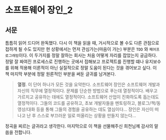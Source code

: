 # 소프트웨어 장인\_2

## 서문

틈틈히 읽어 드디어 완독했다. 다시 이 책을 읽을 때, 거시적으로 볼 수도 다른 관점으로 접하게 될 수도 있지만 현 상황에서는 먼저 관심가는(마음이 가는) 부분은 `TDD` 와 `페어프로그래밍`이다. 이 두가지를 정말 잘하는 회사는 처음 어떻게 자리를 잡았는지 궁금하다. 정말 잘 짜여진 프로세스로 진행하는 곳에서 접해보고 프로젝트를 진행할 떄나 유지보수를 위해 적용해 이론적이 아닌 실질적으로 정말 도움이 된다는 것을 겪어보고 싶다.
이 책 마지막 부분에 정말 원론적인 부분을 써둔 글귀를 남겨본다.

> **열정**. 이 단어 하나가 모든 것을 요약한다. 소프트웨어 장인은 소프트웨어 개발과 자신의 직무에 열정적이다. 문제를 단순한 방법으로 푸는데 열정적이다. 배우고 가르치고 공유하는 데에도 열정적이다. 소프트웨어 산업이 진화하도록 돕는데도 열정적이다. 그들의 코드를 공유하고, 초보 개발자들을 멘토링하고, 블로그/책/동영상/대화 등을 통해 그들의 경험을 공유하는 데도 열심이다... 장인은 자신이 떠나고 난 후 스스로 부끄러운 일로 떠올리는 상황을 만들지 않는다...

정곡을 찌르는 글귀라고 생각한다. 마지막으로 이 책을 선물해주신 희천님께 감사의
말씀을 전합니다.
